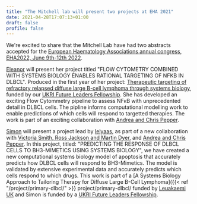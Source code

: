 ```yaml
---
title: "The Mitchell lab will present two projects at EHA 2021"
date: 2021-04-28T17:07:13+01:00
draft: false
profile: false 
---
```

We're excited to share that the Mitchell Lab have had two abstracts accepted for the [European Haematology Associations annual congress, EHA2022, June 9th-12th 2022](https://ehaweb.org/congress/eha2022-hybrid/eha2022-congress/).

[Eleanor](../../author/eleanor-jayawant/) will present her project titled "FLOW CYTOMETRY COMBINED WITH SYSTEMS BIOLOGY ENABLES RATIONAL TARGETING OF NFKB IN DLBCL". Produced in the first year of her project: [Therapeutic targeting of refractory relapsed diffuse large B-cell lymphoma through systems biology](../../project/rr-dlbcl/), funded by our [UKRI Future Leaders Fellowship](https://www.bsms.ac.uk/about/news/2020/10-15-bsms-researcher-receives-prestigious-fellowship.aspx). She has developed an exciting Flow Cytommetry pipeline to assess NFκB with unprecedented detail in DLBCL cells. The pipline informs computational modelling work to enable predictions of which cells will respond to targetted therapies. The work is part of an exciting collaboration with [Andrea and Chris Pepper](https://www.pepper.science/).

[Simon](../../author/simon-mitchell/) will present a project lead by [Ielyaas](../../author/ielyaas-cloete/), as part of a new collaboration with [Victoria Smith, Ross Jackson and Martin Dyer](https://www2.le.ac.uk/centres/cancer/people/prof-martin-dyer), and [Andrea and Chris Pepper](https://www.pepper.science/). In this project, titled: "PREDICTING THE RESPONSE OF DLBCL CELLS TO BH3-MIMETICS USING SYSTEMS BIOLOGY", we have created a new computational systems biology model of apoptosis that accurately predicts how DLBCL cells will respond to BH3-Mimetics. The model is validated by extensive experimental data and accurately predicts which cells respond to which drugs. This work is part of a [A Systems Biology Approach to Tailoring Therapy for Diffuse Large B-Cell Lymphoma]({{< ref "/project/primary-dlbcl/" >}} project/primary-dlbcl/ funded by [Leuakaemi UK](../../project/primary-dlbcl/) and Simon is funded by a [UKRI Future Leaders Fellowship](../../project/rr-dlbcl/).
